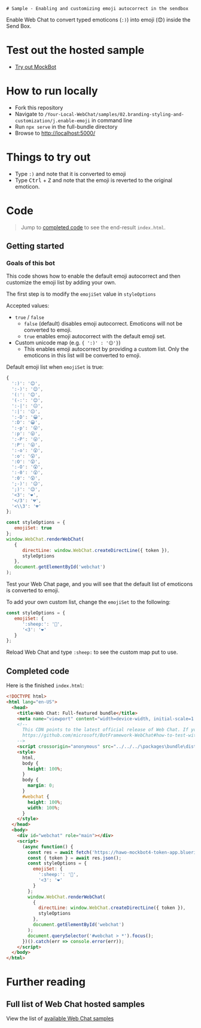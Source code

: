     # Sample - Enabling and customizing emoji autocorrect in the sendbox

Enable Web Chat to convert typed emoticons (`:)`) into emoji (😊) inside the Send Box.

# Test out the hosted sample

-  [Try out MockBot](https://microsoft.github.io/BotFramework-WebChat/02.branding-styling-and-customization/j.enable-emoji)

# How to run locally

-  Fork this repository
-  Navigate to `/Your-Local-WebChat/samples/02.branding-styling-and-customization/j.enable-emoji` in command line
-  Run `npx serve` in the full-bundle directory
-  Browse to [http://localhost:5000/](http://localhost:5000/)

# Things to try out

-  Type `:)` and note that it is converted to emoji
-  Type <kbd>Ctrl</kbd> + <kbd>Z</kbd> and note that the emoji is reverted to the original emoticon.

# Code

> Jump to [completed code](#completed-code) to see the end-result `index.html`.

## Getting started

### Goals of this bot

This code shows how to enable the default emoji autocorrect and then customize the emoji list by adding your own.

The first step is to modify the `emojiSet` value in `styleOptions`

Accepted values:

-  `true` / `false`
   -  `false` (default) disables emoji autocorrect. Emoticons will not be converted to emoji.
   -  `true` enables emoji autocorrect with the default emoji set.
-  Custom unicode map (e.g. `{ ':)' : '😊'}`)
   -  This enables emoji autocorrect by providing a custom list. Only the emoticons in this list will be converted to emoji.

Default emoji list when `emojiSet` is true:

```js
{
  ':)': '😊',
  ':-)': '😊',
  '(:': '😊',
  '(-:': '😊',
  ':-|': '😐',
  ':|': '😐',
  ':-D': '😀',
  ':D': '😀',
  ':-p': '😛',
  ':p': '😛',
  ':-P': '😛',
  ':P': '😛',
  ':-o': '😲',
  ':o': '😲',
  ':O': '😲',
  ':-O': '😲',
  ':-0': '😲',
  ':0': '😲',
  ';-)': '😉',
  ';)': '😉',
  '<3': '❤️',
  '</3': '💔',
  '<\\3': '💔'
};
```

```js
const styleOptions = {
   emojiSet: true
};
window.WebChat.renderWebChat(
   {
      directLine: window.WebChat.createDirectLine({ token }),
      styleOptions
   },
   document.getElementById('webchat')
);
```

Test your Web Chat page, and you will see that the default list of emoticons is converted to emoji.

To add your own custom list, change the `emojiSet` to the following:

```js
const styleOptions = {
   emojiSet: {
      ':sheep:': '🐑',
      '<3': '❤️'
   }
};
```

Reload Web Chat and type `:sheep:` to see the custom map put to use.

## Completed code

Here is the finished `index.html`:

<!-- prettier-ignore-start -->
```html
<!DOCTYPE html>
<html lang="en-US">
  <head>
    <title>Web Chat: Full-featured bundle</title>
    <meta name="viewport" content="width=device-width, initial-scale=1.0" />
    <!--
      This CDN points to the latest official release of Web Chat. If you need to test against Web Chat's latest bits, please refer to using Web Chat's latest bits:
      https://github.com/microsoft/BotFramework-WebChat#how-to-test-with-web-chats-latest-bits
    -->
    <script crossorigin="anonymous" src="../../../\packages\bundle\dist\webchat.js"></script>
    <style>
      html,
      body {
        height: 100%;
      }
      body {
        margin: 0;
      }
      #webchat {
        height: 100%;
        width: 100%;
      }
    </style>
  </head>
  <body>
    <div id="webchat" role="main"></div>
    <script>
      (async function() {
        const res = await fetch('https://hawo-mockbot4-token-app.blueriver-ce85e8f0.westus.azurecontainerapps.io/api/token/directline', { method: 'POST' });
        const { token } = await res.json();
        const styleOptions = {
          emojiSet: {
            ':sheep:': '🐑',
            '<3': '❤️'
          }
        };
        window.WebChat.renderWebChat(
          {
            directLine: window.WebChat.createDirectLine({ token }),
            styleOptions
          },
          document.getElementById('webchat')
        );
        document.querySelector('#webchat > *').focus();
      })().catch(err => console.error(err));
    </script>
  </body>
</html>

```
<!-- prettier-ignore-end -->

# Further reading

## Full list of Web Chat hosted samples

View the list of [available Web Chat samples](https://github.com/microsoft/BotFramework-WebChat/tree/main/samples)
